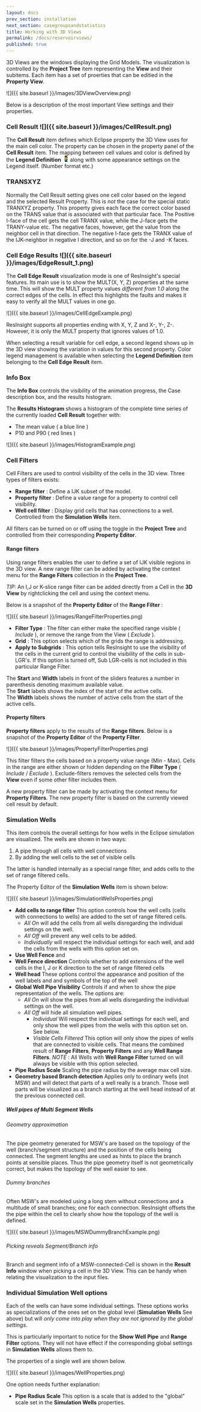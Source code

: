 ```yaml
---
layout: docs
prev_section: installation
next_section: casegroupsandstatistics
title: Working with 3D Views
permalink: /docs/reservoirviews/
published: true
---
```


3D Views are the windows displaying the Grid Models. The visualization is controlled by the **Project Tree** item representing the **View** and their subitems. Each item has a set of proerties that can be editied in the **Property View**.

![]({{ site.baseurl }}/images/3DViewOverview.png)

Below is a description of the most important View settings and their properties.

### Cell Result ![]({{ site.baseurl }}/images/CellResult.png)

The **Cell Result** item defines which Eclipse property the 3D View uses for the main cell color. The property can be chosen in the property panel of the **Cell Result** item. The mapping between cell values and color is defined by the **Legend Definition**  ![](images/Legend.png) along with some appearance settings on the Legend itself. (Number format etc.)

### TRANSXYZ
Normally the Cell Result setting gives one cell color based on the legend and the selected Result Property. This is *not* the case for the special static TRANXYZ property. This property gives each face the correct color based on the TRANS value that is associated with that particular face. 
The Positive I-face of the cell gets the cell TRANX value, while the J-face gets the TRANY-value etc. The negative faces, however, get the value from the neighbor cell in that direction. The negative I-face gets the TRANX value of the IJK-neighbor in negative I direction, and so on for the -J and -K faces.

### Cell Edge Results ![]({{ site.baseurl }}/images/EdgeResult_1.png)

The **Cell Edge Result** visualization mode is one of ResInsight's special features. Its main use is to show the MULT(X, Y, Z) properties at the same time. 
This will show the MULT property values *different from 1.0* along the correct edges of the cells. In effect this highlights the faults and makes it easy to verify all the MULT values in one go.

![]({{ site.baseurl }}/images/CellEdgeExample.png)

ResInsight supports all properties ending with X, Y, Z and X-, Y-, Z-. However, it is only the MULT property that ignores values of 1.0.

When selecting a result variable for cell edge, a second legend shows up in the 3D view showing the variation in values for this second property. Color legend management is available when selecting the **Legend Definition** item belonging to the **Cell Edge Result** item. 

### Info Box

The **Info Box** controls the visibility of the animation progress, the Case description box, and the results histogram.

The **Results Histogram** shows a histogram of the complete time series of the currently loaded **Cell Result** together with:

- The mean value ( a blue line ) 
- P10 and P90 ( red lines )

![]({{ site.baseurl }}/images/HistogramExample.png)


### Cell Filters
Cell Filters are used to control visibility of the cells in the 3D view. Three types of filters exists:

- **Range filter**     : Define a IJK subset of the model.
- **Property filter**  : Define a value range for a property to control cell visibility.
- **Well cell filter** : Display grid cells that has connections to a well. Controlled from the **Simulation Wells** item.

All filters can be turned on or off using the toggle in the **Project Tree** and controlled from their corresponding **Property Editor**.

#### Range filters

Using range filters enables the user to define a set of IJK visible regions in the 3D view.
A new range filter can be added by activating the context menu for the **Range Filters** collection in the **Project Tree**.

*TIP:* An I,J or K-slice range filter can be added directly from a Cell in the **3D View** by rightclicking the cell and using the context menu. 

Below is a snapshot of the **Property Editor** of the **Range Filter** :

![]({{ site.baseurl }}/images/RangeFilterProperties.png)

 - **Filter Type** : The filter can either make the specified range visible ( *Include* ), or remove the range from the View ( *Exclude* ).
 - **Grid** :  This option selects which of the grids the range is addressing.
 - **Apply to Subgrids** : This option tells ResInsight to use the visibility of the cells in the current grid to control the visibility of the cells in sub-LGR's. If this option is turned off, Sub LGR-cells is not included in this particular Range Filter.  
 
The **Start** and **Width** labels in front of the sliders features a number in parenthesis denoting maximum available value.<br>
The **Start** labels shows the index of the start of the active cells.<br>
The **Width** labels shows the number of active cells from the start of the active cells.

#### Property filters

**Property filters** apply to the results of the **Range filters**. Below is a snapshot of the **Property Editor** of the **Property Filter**.
  
![]({{ site.baseurl }}/images/PropertyFilterProperties.png)

This filter filters the cells based on a property value range (Min - Max). Cells in the range are either shown or hidden depending on the **Filter Type** ( *Include* / *Exclude* ). Exclude-filters removes the selected cells from the **View** even if some other filter includes them.

A new property filter can be made by activating the context menu for **Property Filters**. The new property filter is based on the currently viewed cell result by default.

### Simulation Wells

This item controls the overall settings for how wells in the Eclipse simulation are visualized.
The wells are shown in two ways:

1. A pipe through all cells with well connections
2. By adding the well cells to the set of visible cells 

The latter is handled internally as a special range filter, and adds cells to the set of range filtered cells.

The Property Editor of the **Simulation Wells** item is shown below: 

![]({{ site.baseurl }}/images/SimulationWellsProperties.png)



- **Add cells to range filter** This option controls how the well cells 
    (cells with connections to wells) are added to the set of range filtered cells.
  - *All On* will add the cells from all wells disregarding the individual settings on the well.
  - *All Off* will prevent any well cells to be added. 
  - *Individually* will respect the individual settings for each well, and add the cells from the wells with this option set on. 
-  **Use Well Fence** and 
-  **Well Fence direction** Controls whether to add extensions of the well cells in the I, J or K direction to the set of range filtered cells
- **Well head** These options control the appearance and position of the well labels and and symbols of the top of the well
- **Global Well Pipe Visibility** Controls if and when to show the pipe representation of the wells. The options are:
   - *All On* will show the pipes from all wells disregarding the individual settings on the well.
   - *All Off* will hide all simulation well pipes. 
		- *Individual* Will respect the individual settings for each well, and only show the well pipes from the wells with this option set on. See below.
		- *Visible Cells Filtered* This option will only show the pipes of wells that are connected to visible cells. That means the combined result of **Range Filters**, **Property Filters** and any **Well Range Filters**.
		*NOTE* : All Wells with **Well Range Filter** turned on will always be visible with this option selected. 
- **Pipe Radius Scale** Scaling the pipe radius by the average max cell size.
- **Geometry based Branch detection** Applies only to ordinary wells (not MSW) 
  and will detect that parts of a well really is a branch. Those well parts will 
  be visualized as a branch starting at the well head instead of at the previous connected cell.	 
		  	 
##### Well pipes of Multi Segment Wells

###### Geometry approximation
The pipe geometry generated for MSW's are based on the topology of the well (branch/segment structure) and the position of the cells being connected. The segment lengths are used as hints to place the branch points at sensible places. Thus the pipe geometry itself is not geometrically correct, but makes the topology of the well easier to see.

###### Dummy branches
Often MSW's are modeled using a long stem without connections and a multitude of small branches; one for each connection. ResInsight offsets the the pipe within the cell to clearly show how the topology of the well is defined.

![]({{ site.baseurl }}/images/MSWDummyBranchExample.png)

###### Picking reveals Segment/Branch info

Branch and segment info of a MSW-connected-Cell is shown in the **Result Info** window when picking a cell in the 3D View. This can be handy when relating the visualization to the input files.

### Individual Simulation Well options 

Each of the wells can have some individual settings. These options works as specializations of the ones set on the global level (**Simulation Wells** See above) but will *only come into play when they are not ignored by the global settings*.

This is particularly important to notice for the **Show Well Pipe** and **Range Filter** options. They will not have effect if the corresponding global settings in **Simulation Wells** allows them to.
 
The properties of a single well are shown below.

![]({{ site.baseurl }}/images/WellProperties.png)

One option needs further explanation:

- **Pipe Radius Scale** This option is a scale that is added to the "global" scale set in the **Simulation Wells** properties.
